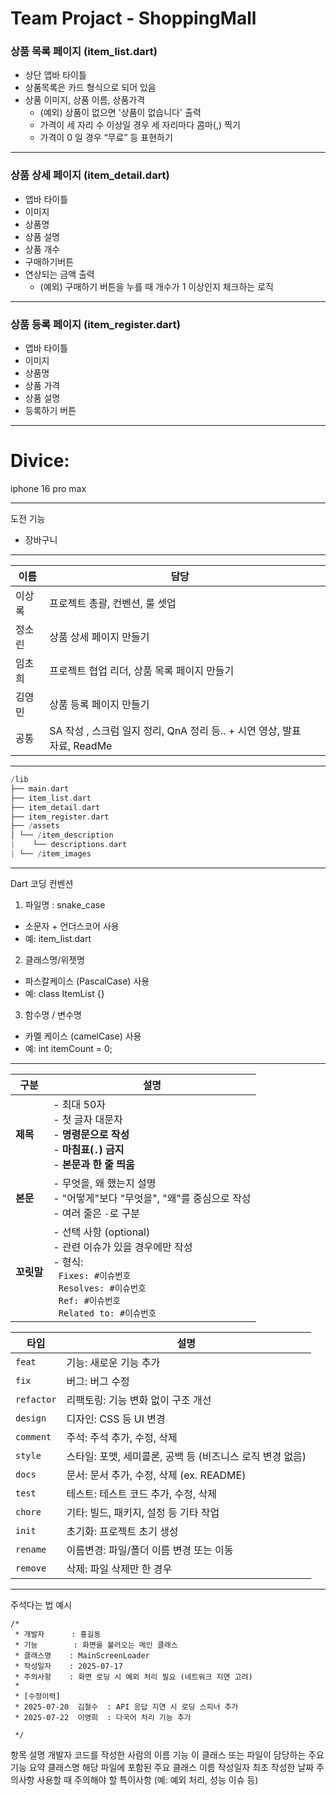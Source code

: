 # Team Projact - ShoppingMall

### 상품 목록 페이지 (item_list.dart)

- 상단 앱바 타이틀
- 상품목록은 카드 형식으로 되어 있음
- 상품 이미지, 상품 이름, 상품가격
  - (예외) 상품이 없으면 '상품이 없습니다' 출력
  - 가격이 세 자리 수 이상일 경우 세 자리마다 콤마(,) 찍기
  - 가격이 0 일 경우 “무료” 등 표현하기
 
---

### 상품 상세 페이지 (item_detail.dart)

- 앱바 타이틀
- 이미지
- 상품명
- 상품 설명
- 상품 개수
- 구매하기버튼
- 연상되는 금액 출력
  - (예외) 구매하기 버튼을 누를 때 개수가 1 이상인지 체크하는 로직
 
---

### 상품 등록 페이지 (item_register.dart)

- 앱바 타이틀
- 이미지
- 상품명
- 상품 가격
- 상품 설명
- 등록하기 버튼

---

# Divice:

iphone 16 pro max

---

도전 기능

- 장바구니

---

|  이름   |  담당   |     |
| --- | --- |--- |
| 이상록   |   프로젝트 총괄, 컨벤션, 룰 셋업  |     |
|   정소린  |  상품 상세 페이지 만들기   |     |
|    임초희  | 프로젝트 협업 리더, 상품 목록 페이지 만들기   |     |
|  김영민   |   상품 등록 페이지 만들기   |     |
|  공통   |  SA 작성 , 스크럼 일지 정리, QnA 정리 등.. + 시연 영상, 발표 자료, ReadMe   |     |

---

```dart
/lib
├── main.dart  
├── item_list.dart  
├── item_detail.dart  
├── item_register.dart  
├── /assets
│ └── /item_description
|    └── descriptions.dart
| └── /item_images
```

---

Dart 코딩 컨벤션

1. 파일명 : snake_case
- 소문자 + 언더스코어 사용
- 예: item_list.dart

2. 클래스명/위젯명
- 파스칼케이스 (PascalCase) 사용
- 예: class ItemList {}

3. 함수명 / 변수명
- 카멜 케이스 (camelCase) 사용
- 예: int itemCount = 0;

---

| 구분      | 설명                                                                                                                                       |
| ------- | ---------------------------------------------------------------------------------------------------------------------------------------- |
| **제목**  | - 최대 50자<br>- 첫 글자 대문자<br>- **명령문으로 작성**<br>- **마침표(`.`) 금지**<br>- **본문과 한 줄 띄움**                                                        |
| **본문**  | - 무엇을, 왜 했는지 설명<br>- "어떻게"보다 "무엇을", "왜"를 중심으로 작성<br>- 여러 줄은 `-`로 구분                                                                      |
| **꼬릿말** | - 선택 사항 (optional)<br>- 관련 이슈가 있을 경우에만 작성<br>- 형식:<br>  `Fixes: #이슈번호`<br>  `Resolves: #이슈번호`<br>  `Ref: #이슈번호`<br>  `Related to: #이슈번호` |

| 타입         | 설명                                  |
| ---------- | ----------------------------------- |
| `feat`     | 기능: 새로운 기능 추가                       |
| `fix`      | 버그: 버그 수정                           |
| `refactor` | 리팩토링: 기능 변화 없이 구조 개선                |
| `design`   | 디자인: CSS 등 UI 변경                    |
| `comment`  | 주석: 주석 추가, 수정, 삭제                   |
| `style`    | 스타일: 포맷, 세미콜론, 공백 등 (비즈니스 로직 변경 없음) |
| `docs`     | 문서: 문서 추가, 수정, 삭제 (ex. README)      |
| `test`     | 테스트: 테스트 코드 추가, 수정, 삭제              |
| `chore`    | 기타: 빌드, 패키지, 설정 등 기타 작업             |
| `init`     | 초기화: 프로젝트 초기 생성                     |
| `rename`   | 이름변경: 파일/폴더 이름 변경 또는 이동             |
| `remove`   | 삭제: 파일 삭제만 한 경우                     |

---

주석다는 법 예시

```
/*
 * 개발자      : 홍길동
 * 기능        : 화면을 불러오는 메인 클래스
 * 클래스명    : MainScreenLoader
 * 작성일자    : 2025-07-17
 * 주의사항    : 화면 로딩 시 예외 처리 필요 (네트워크 지연 고려)
 *
 * [수정이력]
 * 2025-07-20  김철수  : API 응답 지연 시 로딩 스피너 추가
 * 2025-07-22  이영희  : 다국어 처리 기능 추가

 */
 ```

항목	설명
개발자	코드를 작성한 사람의 이름
기능	이 클래스 또는 파일이 담당하는 주요 기능 요약
클래스명	해당 파일에 포함된 주요 클래스 이름
작성일자	최초 작성한 날짜
주의사항	사용할 때 주의해야 할 특이사항 (예: 예외 처리, 성능 이슈 등)
